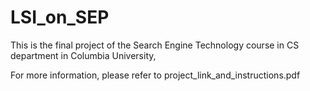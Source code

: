 LSI_on_SEP
===============
This is the final project of the Search Engine Technology course in CS department in Columbia University,

For more information, please refer to project_link_and_instructions.pdf
 
